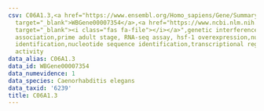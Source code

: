 ```yaml
---
csv: C06A1.3,<a href="https://www.ensembl.org/Homo_sapiens/Gene/Summary?db=core;g=WBGene00007354"
  target="_blank">WBGene00007354</a>,<a href="https://www.ncbi.nlm.nih.gov/pubmed/30894454"
  target="_blank"><i class="fas fa-file"></i></a>",genetic interference,functional
  association,prime adult stage, RNA-seq assay, hsf-1 overexpression,nucleotide sequence
  identification,nucleotide sequence identification,transcriptional regulation,up-regulates
  activity
data_alias: C06A1.3
data_id: WBGene00007354
data_numevidence: 1
data_species: Caenorhabditis elegans
data_taxid: '6239'
title: C06A1.3
---
```

